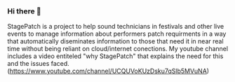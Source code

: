 ### Hi there 👋
StagePatch is a project to help sound technicians in festivals and other live events to manage information about performers patch requirments in a way that automatically diseminates information to those that need it in near real time without being reliant on cloud/internet conections.
My youtube channel includes a video entiteled "why StagePatch" that explains the need for this and the issues faced. (https://www.youtube.com/channel/UCQUVoKUzDsku7qSlb5MVuNA)




<!--
**Stagepatch/stagepatch** is a ✨ _special_ ✨ repository because its `README.md` (this file) appears on your GitHub profile.

Here are some ideas to get you started:

- 🔭 I’m currently working on ...
- 🌱 I’m currently learning ...
- 👯 I’m looking to collaborate on ...
- 🤔 I’m looking for help with ...
- 💬 Ask me about ...
- 📫 How to reach me: ...
- 😄 Pronouns: ...
- ⚡ Fun fact: ...
-->
